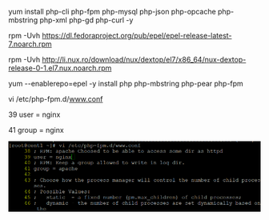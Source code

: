 yum install php-cli php-fpm php-mysql php-json php-opcache php-mbstring php-xml php-gd php-curl -y

rpm -Uvh https://dl.fedoraproject.org/pub/epel/epel-release-latest-7.noarch.rpm

rpm -Uvh http://li.nux.ro/download/nux/dextop/el7/x86_64/nux-dextop-release-0-1.el7.nux.noarch.rpm

yum --enablerepo=epel -y install php php-mbstring php-pear php-fpm 

vi /etc/php-fpm.d/www.conf 

39 user = nginx

41 group = nginx


<img src="imgservices/36.png">